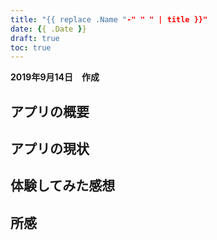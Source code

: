 ```yaml
---
title: "{{ replace .Name "-" " " | title }}"
date: {{ .Date }}
draft: true
toc: true
---
```


**2019年9月14日　作成**

## アプリの概要

## アプリの現状

## 体験してみた感想

## 所感
